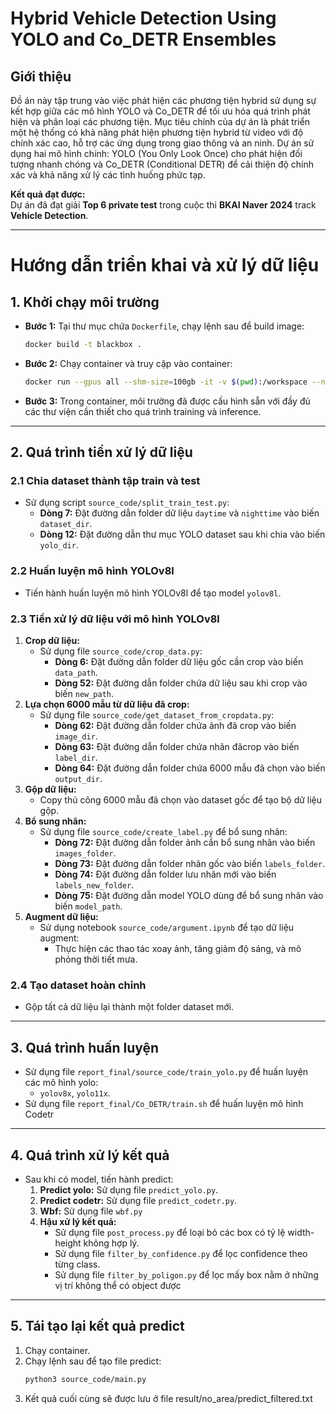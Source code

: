 # Hybrid Vehicle Detection Using YOLO and Co_DETR Ensembles

## Giới thiệu
Đồ án này tập trung vào việc phát hiện các phương tiện hybrid sử dụng sự kết hợp giữa các mô hình YOLO và Co_DETR để tối ưu hóa quá trình phát hiện và phân loại các phương tiện. Mục tiêu chính của dự án là phát triển một hệ thống có khả năng phát hiện phương tiện hybrid từ video với độ chính xác cao, hỗ trợ các ứng dụng trong giao thông và an ninh. Dự án sử dụng hai mô hình chính: YOLO (You Only Look Once) cho phát hiện đối tượng nhanh chóng và Co_DETR (Conditional DETR) để cải thiện độ chính xác và khả năng xử lý các tình huống phức tạp.

**Kết quả đạt được:**  
Dự án đã đạt giải **Top 6 private test** trong cuộc thi **BKAI Naver 2024** track **Vehicle Detection**.

---
# Hướng dẫn triển khai và xử lý dữ liệu

## 1. Khởi chạy môi trường
- **Bước 1:** Tại thư mục chứa `Dockerfile`, chạy lệnh sau để build image:
  ```bash
  docker build -t blackbox .
  ```
- **Bước 2:** Chạy container và truy cập vào container:
  ```bash
  docker run --gpus all --shm-size=100gb -it -v $(pwd):/workspace --name blackbox_cont blackbox
  ```
- **Bước 3:** Trong container, môi trường đã được cấu hình sẵn với đầy đủ các thư viện cần thiết cho quá trình training và inference.

---

## 2. Quá trình tiền xử lý dữ liệu
### 2.1 Chia dataset thành tập train và test
- Sử dụng script `source_code/split_train_test.py`:
  - **Dòng 7:** Đặt đường dẫn folder dữ liệu `daytime` và `nighttime` vào biến `dataset_dir`.
  - **Dòng 12:** Đặt đường dẫn thư mục YOLO dataset sau khi chia vào biến `yolo_dir`.

### 2.2 Huấn luyện mô hình YOLOv8l
- Tiến hành huấn luyện mô hình YOLOv8l để tạo model `yolov8l`.

### 2.3 Tiền xử lý dữ liệu với mô hình YOLOv8l
1. **Crop dữ liệu:**
    - Sử dụng file `source_code/crop_data.py`:
      - **Dòng 6:** Đặt đường dẫn folder dữ liệu gốc cần crop vào biến `data_path`.
      - **Dòng 52:** Đặt đường dẫn folder chứa dữ liệu sau khi crop vào biến `new_path`.
2. **Lựa chọn 6000 mẫu từ dữ liệu đã crop:**
    - Sử dụng file `source_code/get_dataset_from_cropdata.py`:
      - **Dòng 62:** Đặt đường dẫn folder chứa ảnh đã crop vào biến `image_dir`.
      - **Dòng 63:** Đặt đường dẫn folder chứa nhãn đãcrop vào biến `label_dir`.
      - **Dòng 64:** Đặt đường dẫn folder chứa 6000 mẫu đã chọn vào biến `output_dir`.
3. **Gộp dữ liệu:**
    - Copy thủ công 6000 mẫu đã chọn vào dataset gốc để tạo bộ dữ liệu gộp.
4. **Bổ sung nhãn:**
    - Sử dụng file `source_code/create_label.py` để bổ sung nhãn:
      - **Dòng 72:** Đặt đường dẫn folder ảnh cần bổ sung nhãn vào biến `images_folder`.
      - **Dòng 73:** Đặt đường dẫn folder nhãn gốc vào biến `labels_folder`.
      - **Dòng 74:** Đặt đường dẫn folder lưu nhãn mới vào biến `labels_new_folder`.
      - **Dòng 75:** Đặt đường dẫn model YOLO dùng để bổ sung nhãn vào biến `model_path`.
5. **Augment dữ liệu:**
    - Sử dụng notebook `source_code/argument.ipynb` để tạo dữ liệu augment:
      - Thực hiện các thao tác xoay ảnh, tăng giảm độ sáng, và mô phỏng thời tiết mưa.

### 2.4 Tạo dataset hoàn chỉnh
- Gộp tất cả dữ liệu lại thành một folder dataset mới.

---

## 3. Quá trình huấn luyện
- Sử dụng file `report_final/source_code/train_yolo.py` để huấn luyện các mô hình yolo:
  - `yolov8x`, `yolo11x`.
- Sử dụng file `report_final/Co_DETR/train.sh` để huấn luyện mô hình Codetr
---

## 4. Quá trình xử lý kết quả
- Sau khi có model, tiến hành predict:
  1. **Predict yolo:** Sử dụng file `predict_yolo.py`.
  2. **Predict codetr:** Sử dụng file `predict_codetr.py`.
  3. **Wbf:** Sử dụng file `wbf.py`
  4. **Hậu xử lý kết quả:** 
      - Sử dụng file `post_process.py` để loại bỏ các box có tỷ lệ width-height không hợp lý.
      - Sử dụng file `filter_by_confidence.py` để lọc confidence theo từng class.
      - Sử dụng file `filter_by_poligon.py` để lọc mấy box nằm ở những vị trí không thể có object được

---

## 5. Tái tạo lại kết quả predict
1. Chạy container.
2. Chạy lệnh sau để tạo file predict:
   ```bash
   python3 source_code/main.py
   ```
3. Kết quả cuối cùng sẽ được lưu ở file result/no_area/predict_filtered.txt
